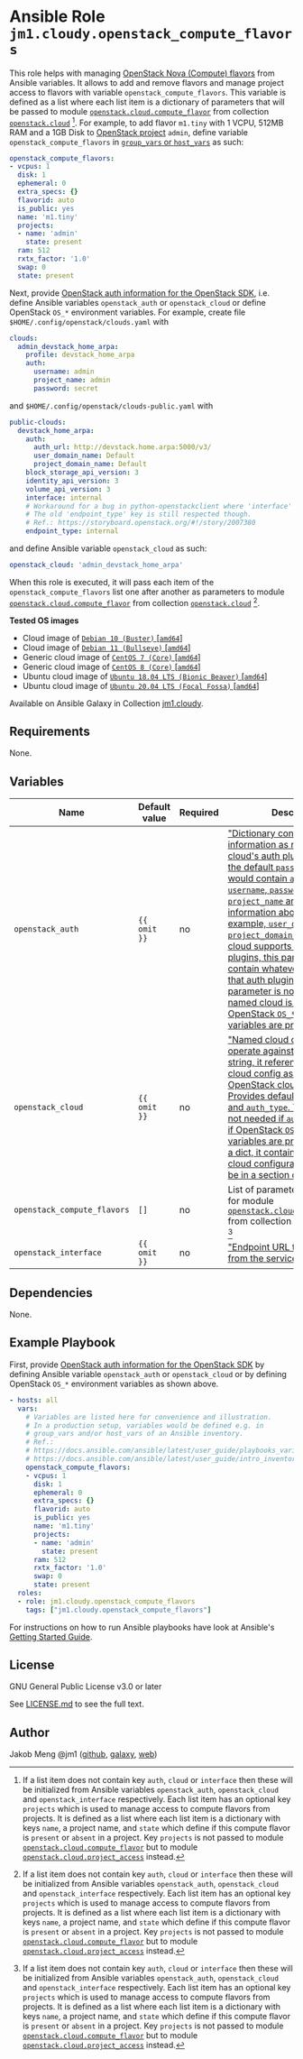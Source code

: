 # Ansible Role `jm1.cloudy.openstack_compute_flavors`

This role helps with managing [OpenStack Nova (Compute) flavors][openstack-nova-flavors] from Ansible variables. It
allows to add and remove flavors and manage project access to flavors with variable `openstack_compute_flavors`. This
variable is defined as a list where each list item is a dictionary of parameters that will be passed to module
[`openstack.cloud.compute_flavor`][openstack-cloud-compute-flavor] from collection [`openstack.cloud`][
galaxy-openstack-cloud] [^openstack-compute-flavors-parameter]. For example, to add flavor `m1.tiny` with 1 VCPU, 512MB
RAM and a 1GB Disk to [OpenStack project][openstack-ops-guide-projects-users] `admin`, define variable
`openstack_compute_flavors` in [`group_vars` or `host_vars`][ansible-inventory] as such:

```yml
openstack_compute_flavors:
- vcpus: 1
  disk: 1
  ephemeral: 0
  extra_specs: {}
  flavorid: auto
  is_public: yes
  name: 'm1.tiny'
  projects:
  - name: 'admin'
    state: present
  ram: 512
  rxtx_factor: '1.0'
  swap: 0
  state: present
```

Next, provide [OpenStack auth information for the OpenStack SDK][openstacksdk-config], i.e. define Ansible variables
`openstack_auth` or `openstack_cloud` or define OpenStack `OS_*` environment variables. For example, create file
`$HOME/.config/openstack/clouds.yaml` with

```yml
clouds:
  admin_devstack_home_arpa:
    profile: devstack_home_arpa
    auth:
      username: admin
      project_name: admin
      password: secret
```

and `$HOME/.config/openstack/clouds-public.yaml` with

```yml
public-clouds:
  devstack_home_arpa:
    auth:
      auth_url: http://devstack.home.arpa:5000/v3/
      user_domain_name: Default
      project_domain_name: Default
    block_storage_api_version: 3
    identity_api_version: 3
    volume_api_version: 3
    interface: internal
    # Workaround for a bug in python-openstackclient where 'interface' key is ignored.
    # The old 'endpoint_type' key is still respected though.
    # Ref.: https://storyboard.openstack.org/#!/story/2007380
    endpoint_type: internal
```

and define Ansible variable `openstack_cloud` as such:

```yml
openstack_cloud: 'admin_devstack_home_arpa'
```

When this role is executed, it will pass each item of the `openstack_compute_flavors` list one after another as
parameters to module [`openstack.cloud.compute_flavor`][openstack-cloud-compute-flavor] from collection
[`openstack.cloud`][galaxy-openstack-cloud] [^openstack-compute-flavors-parameter].

[ansible-inventory]: https://docs.ansible.com/ansible/latest/user_guide/intro_inventory.html
[galaxy-openstack-cloud]: https://galaxy.ansible.com/openstack/cloud
[openstack-cloud-compute-flavor]: https://docs.ansible.com/ansible/latest/collections/openstack/cloud/compute_flavor_module.html
[openstack-nova-flavors]: https://docs.openstack.org/nova/latest/admin/flavors.html
[openstack-ops-guide-projects-users]: https://docs.openstack.org/operations-guide/ops-projects-users.html
[openstack-cloud-project-access]: https://docs.ansible.com/ansible/latest/collections/openstack/cloud/project_access_module.html
[openstacksdk-config]: https://docs.openstack.org/openstacksdk/latest/user/config/configuration.html

**Tested OS images**
- Cloud image of [`Debian 10 (Buster)` \[`amd64`\]](https://cdimage.debian.org/cdimage/openstack/current/)
- Cloud image of [`Debian 11 (Bullseye)` \[`amd64`\]](https://cdimage.debian.org/images/cloud/bullseye/latest/)
- Generic cloud image of [`CentOS 7 (Core)` \[`amd64`\]](https://cloud.centos.org/centos/7/images/)
- Generic cloud image of [`CentOS 8 (Core)` \[`amd64`\]](https://cloud.centos.org/centos/8/x86_64/images/)
- Ubuntu cloud image of [`Ubuntu 18.04 LTS (Bionic Beaver)` \[`amd64`\]](https://cloud-images.ubuntu.com/bionic/current/)
- Ubuntu cloud image of [`Ubuntu 20.04 LTS (Focal Fossa)` \[`amd64`\]](https://cloud-images.ubuntu.com/focal/)

Available on Ansible Galaxy in Collection [jm1.cloudy](https://galaxy.ansible.com/jm1/cloudy).

## Requirements

None.

## Variables

| Name                        | Default value | Required | Description                               |
| --------------------------- | ------------- | -------- | ----------------------------------------- |
| `openstack_auth`            | `{{ omit }}`  | no       | ["Dictionary containing auth information as needed by the cloud's auth plugin strategy. For the default `password` plugin, this would contain `auth_url`, `username`, `password`, `project_name` and any information about domains (for example, `user_domain_name` or `project_domain_name`) if the cloud supports them. For other plugins, this param will need to contain whatever parameters that auth plugin requires. This parameter is not needed if a named cloud is provided or OpenStack `OS_*` environment variables are present"][openstack-cloud-compute-flavor] |
| `openstack_cloud`           | `{{ omit }}`  | no       | ["Named cloud or cloud config to operate against. If cloud is a string, it references a named cloud config as defined in an OpenStack clouds.yaml file. Provides default values for `auth` and `auth_type`. This parameter is not needed if `auth` is provided or if OpenStack `OS_*` environment variables are present. If cloud is a dict, it contains a complete cloud configuration like would be in a section of `clouds.yaml`"][openstack-cloud-compute-flavor] |
| `openstack_compute_flavors` | `[]`          | no       | List of parameter dictionaries for module [`openstack.cloud.compute_flavor`][openstack-cloud-compute-flavor] from collection [`openstack.cloud`][galaxy-openstack-cloud] [^openstack-compute-flavors-parameter] |
| `openstack_interface`       | `{{ omit }}`  | no       | ["Endpoint URL type to fetch from the service catalog"][openstack-cloud-compute-flavor] |

[^openstack-compute-flavors-parameter]: If a list item does not contain key `auth`, `cloud` or `interface` then these
will be initialized from Ansible variables `openstack_auth`, `openstack_cloud` and `openstack_interface` respectively.
Each list item has an optional key `projects` which is used to manage access to compute flavors from projects. It is
defined as a list where each list item is a dictionary with keys `name`, a project name, and `state` which define if
this compute flavor is `present` or `absent` in a project. Key `projects` is not passed to module
[`openstack.cloud.compute_flavor`][openstack-cloud-compute-flavor] but to module [`openstack.cloud.project_access`][
openstack-cloud-project-access] instead.

## Dependencies

None.

## Example Playbook

First, provide [OpenStack auth information for the OpenStack SDK][openstacksdk-config] by defining Ansible variable
`openstack_auth` or `openstack_cloud` or by defining OpenStack `OS_*` environment variables as shown above.

```yml
- hosts: all
  vars:
    # Variables are listed here for convenience and illustration.
    # In a production setup, variables would be defined e.g. in
    # group_vars and/or host_vars of an Ansible inventory.
    # Ref.:
    # https://docs.ansible.com/ansible/latest/user_guide/playbooks_variables.html
    # https://docs.ansible.com/ansible/latest/user_guide/intro_inventory.html
    openstack_compute_flavors:
    - vcpus: 1
      disk: 1
      ephemeral: 0
      extra_specs: {}
      flavorid: auto
      is_public: yes
      name: 'm1.tiny'
      projects:
      - name: 'admin'
        state: present
      ram: 512
      rxtx_factor: '1.0'
      swap: 0
      state: present
  roles:
  - role: jm1.cloudy.openstack_compute_flavors
    tags: ["jm1.cloudy.openstack_compute_flavors"]
```

For instructions on how to run Ansible playbooks have look at Ansible's
[Getting Started Guide](https://docs.ansible.com/ansible/latest/network/getting_started/first_playbook.html).

## License

GNU General Public License v3.0 or later

See [LICENSE.md](../../LICENSE.md) to see the full text.

## Author

Jakob Meng
@jm1 ([github](https://github.com/jm1), [galaxy](https://galaxy.ansible.com/jm1), [web](http://www.jakobmeng.de))
